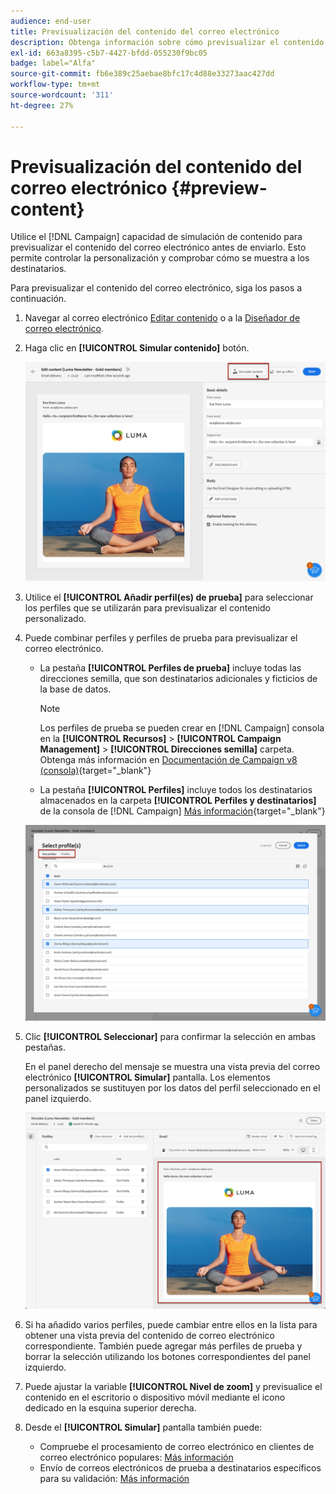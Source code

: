 ```yaml
---
audience: end-user
title: Previsualización del contenido del correo electrónico
description: Obtenga información sobre cómo previsualizar el contenido del correo electrónico con la IU de la web de Campaign
exl-id: 663a8395-c5b7-4427-bfdd-055230f9bc05
badge: label="Alfa"
source-git-commit: fb6e389c25aebae8bfc17c4d88e33273aac427dd
workflow-type: tm+mt
source-wordcount: '311'
ht-degree: 27%

---
```



# Previsualización del contenido del correo electrónico {#preview-content}

Utilice el [!DNL Campaign] capacidad de simulación de contenido para previsualizar el contenido del correo electrónico antes de enviarlo. Esto permite controlar la personalización y comprobar cómo se muestra a los destinatarios.

Para previsualizar el contenido del correo electrónico, siga los pasos a continuación.

1. Navegar al correo electrónico [Editar contenido](../content/edit-content.md) o a la [Diseñador de correo electrónico](../content/get-started-email-designer.md).

1. Haga clic en **[!UICONTROL Simular contenido]** botón.

   ![](assets/simulate-button.png)

1. Utilice el **[!UICONTROL Añadir perfil(es) de prueba]** para seleccionar los perfiles que se utilizarán para previsualizar el contenido personalizado.

1. Puede combinar perfiles y perfiles de prueba para previsualizar el correo electrónico.

   * La pestaña **[!UICONTROL Perfiles de prueba]** incluye todas las direcciones semilla, que son destinatarios adicionales y ficticios de la base de datos.

     >[!NOTE]
     >
     >Los perfiles de prueba se pueden crear en [!DNL Campaign] consola en la **[!UICONTROL Recursos]** > **[!UICONTROL Campaign Management]** > **[!UICONTROL Direcciones semilla]** carpeta. Obtenga más información en [Documentación de Campaign v8 (consola)](https://experienceleague.adobe.com/docs/campaign/campaign-v8/audience/add-profiles/test-profiles.html){target="_blank"}

   * La pestaña **[!UICONTROL Perfiles]** incluye todos los destinatarios almacenados en la carpeta **[!UICONTROL Perfiles y destinatarios]** de la consola de [!DNL Campaign] [Más información](https://experienceleague.adobe.com/docs/campaign/campaign-v8/audience/view-profiles.html){target="_blank"}

   ![](assets/simulate-select-profiles.png)

1. Clic **[!UICONTROL Seleccionar]** para confirmar la selección en ambas pestañas.

   En el panel derecho del mensaje se muestra una vista previa del correo electrónico **[!UICONTROL Simular]** pantalla. Los elementos personalizados se sustituyen por los datos del perfil seleccionado en el panel izquierdo.

   ![](assets/simulate-preview.png)

1. Si ha añadido varios perfiles, puede cambiar entre ellos en la lista para obtener una vista previa del contenido de correo electrónico correspondiente. También puede agregar más perfiles de prueba y borrar la selección utilizando los botones correspondientes del panel izquierdo.

1. Puede ajustar la variable **[!UICONTROL Nivel de zoom]** y previsualice el contenido en el escritorio o dispositivo móvil mediante el icono dedicado en la esquina superior derecha.

1. Desde el **[!UICONTROL Simular]** pantalla también puede:
   * Compruebe el procesamiento de correo electrónico en clientes de correo electrónico populares: [Más información](email-rendering.md)
   * Envío de correos electrónicos de prueba a destinatarios específicos para su validación: [Más información](proofs.md)



